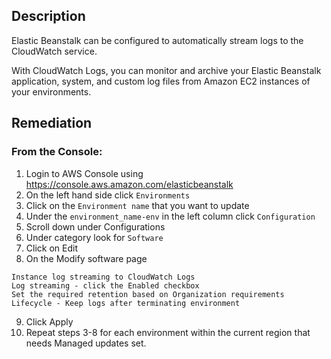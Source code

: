 ## Description

Elastic Beanstalk can be configured to automatically stream logs to the CloudWatch service.

With CloudWatch Logs, you can monitor and archive your Elastic Beanstalk application, system, and custom log files from Amazon EC2 instances of your environments.

## Remediation

### From the Console:

1. Login to AWS Console using https://console.aws.amazon.com/elasticbeanstalk
2. On the left hand side click `Environments`
3. Click on the `Environment name` that you want to update
4. Under the `environment_name-env` in the left column click `Configuration`
5. Scroll down under Configurations
6. Under category look for `Software`
7. Click on Edit
8. On the Modify software page

```
Instance log streaming to CloudWatch Logs 
Log streaming - click the Enabled checkbox
Set the required retention based on Organization requirements
Lifecycle - Keep logs after terminating environment
```

9. Click Apply
10. Repeat steps 3-8 for each environment within the current region that needs Managed updates set.